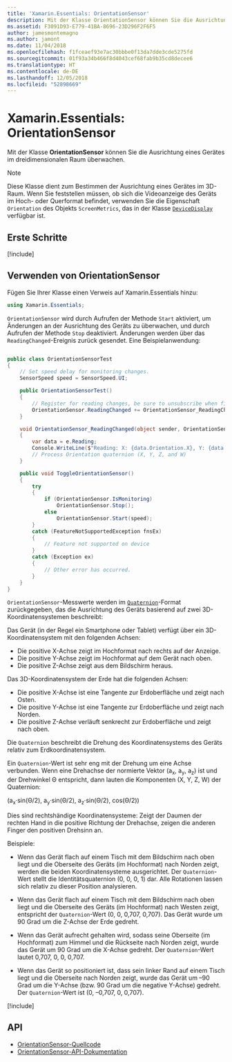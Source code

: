 ```yaml
---
title: 'Xamarin.Essentials: OrientationSensor'
description: Mit der Klasse OrientationSensor können Sie die Ausrichtung eines Gerätes im dreidimensionalen Raum überwachen.
ms.assetid: F3091D93-E779-41BA-8696-23D296F2F6F5
author: jamesmontemagno
ms.author: jamont
ms.date: 11/04/2018
ms.openlocfilehash: f1fceaef93e7ac30bbbe0f13da7dde3cde5275fd
ms.sourcegitcommit: 01f93a34b466f8d4043cef68fab9b35cd8decee6
ms.translationtype: HT
ms.contentlocale: de-DE
ms.lasthandoff: 12/05/2018
ms.locfileid: "52898669"
---
```

# <a name="xamarinessentials-orientationsensor"></a>Xamarin.Essentials: OrientationSensor

Mit der Klasse **OrientationSensor** können Sie die Ausrichtung eines Gerätes im dreidimensionalen Raum überwachen.

> [!NOTE]
> Diese Klasse dient zum Bestimmen der Ausrichtung eines Gerätes im 3D-Raum. Wenn Sie feststellen müssen, ob sich die Videoanzeige des Geräts im Hoch- oder Querformat befindet, verwenden Sie die Eigenschaft `Orientation` des Objekts `ScreenMetrics`, das in der Klasse [`DeviceDisplay`](device-display.md) verfügbar ist.

## <a name="get-started"></a>Erste Schritte

[!include[](~/essentials/includes/get-started.md)]

## <a name="using-orientationsensor"></a>Verwenden von OrientationSensor

Fügen Sie Ihrer Klasse einen Verweis auf Xamarin.Essentials hinzu:

```csharp
using Xamarin.Essentials;
```

`OrientationSensor` wird durch Aufrufen der Methode `Start` aktiviert, um Änderungen an der Ausrichtung des Geräts zu überwachen, und durch Aufrufen der Methode `Stop` deaktiviert. Änderungen werden über das `ReadingChanged`-Ereignis zurück gesendet. Eine Beispielanwendung:

```csharp

public class OrientationSensorTest
{
    // Set speed delay for monitoring changes.
    SensorSpeed speed = SensorSpeed.UI;

    public OrientationSensorTest()
    {
        // Register for reading changes, be sure to unsubscribe when finished
        OrientationSensor.ReadingChanged += OrientationSensor_ReadingChanged;
    }

    void OrientationSensor_ReadingChanged(object sender, OrientationSensorChangedEventArgs e)
    {
        var data = e.Reading;
        Console.WriteLine($"Reading: X: {data.Orientation.X}, Y: {data.Orientation.Y}, Z: {data.Orientation.Z}, W: {data.Orientation.W}");
        // Process Orientation quaternion (X, Y, Z, and W)
    }

    public void ToggleOrientationSensor()
    {
        try
        {
            if (OrientationSensor.IsMonitoring)
                OrientationSensor.Stop();
            else
                OrientationSensor.Start(speed);
        }
        catch (FeatureNotSupportedException fnsEx)
        {
            // Feature not supported on device
        }
        catch (Exception ex)
        {
            // Other error has occurred.
        }
    }
}
```

`OrientationSensor`-Messwerte werden im [`Quaternion`](xref:System.Numerics.Quaternion)-Format zurückgegeben, das die Ausrichtung des Geräts basierend auf zwei 3D-Koordinatensystemen beschreibt:

Das Gerät (in der Regel ein Smartphone oder Tablet) verfügt über ein 3D-Koordinatensystem mit den folgenden Achsen:

- Die positive X-Achse zeigt im Hochformat nach rechts auf der Anzeige.
- Die positive Y-Achse zeigt im Hochformat auf dem Gerät nach oben.
- Die positive Z-Achse zeigt aus dem Bildschirm heraus.

Das 3D-Koordinatensystem der Erde hat die folgenden Achsen:

- Die positive X-Achse ist eine Tangente zur Erdoberfläche und zeigt nach Osten.
- Die positive Y-Achse ist eine Tangente zur Erdoberfläche und zeigt nach Norden.
- Die positive Z-Achse verläuft senkrecht zur Erdoberfläche und zeigt nach oben.

Die `Quaternion` beschreibt die Drehung des Koordinatensystems des Geräts relativ zum Erdkoordinatensystem.

Ein `Quaternion`-Wert ist sehr eng mit der Drehung um eine Achse verbunden. Wenn eine Drehachse der normierte Vektor (a<sub>x</sub>, a<sub>y</sub>, a<sub>z</sub>) ist und der Drehwinkel Θ entspricht, dann lauten die Komponenten (X, Y, Z, W) der Quaternion:

(a<sub>x</sub>·sin(Θ/2), a<sub>y</sub>·sin(Θ/2), a<sub>z</sub>·sin(Θ/2), cos(Θ/2))

Dies sind rechtshändige Koordinatensysteme: Zeigt der Daumen der rechten Hand in die positive Richtung der Drehachse, zeigen die anderen Finger den positiven Drehsinn an.

Beispiele:

* Wenn das Gerät flach auf einem Tisch mit dem Bildschirm nach oben liegt und die Oberseite des Geräts (im Hochformat) nach Norden zeigt, werden die beiden Koordinatensysteme ausgerichtet. Der `Quaternion`-Wert stellt die Identitätsquaternion (0, 0, 0, 1) dar. Alle Rotationen lassen sich relativ zu dieser Position analysieren.

* Wenn das Gerät flach auf einem Tisch mit dem Bildschirm nach oben liegt und die Oberseite des Geräts (im Hochformat) nach Westen zeigt, entspricht der `Quaternion`-Wert (0, 0, 0,707, 0,707). Das Gerät wurde um 90 Grad um die Z-Achse der Erde gedreht.

* Wenn das Gerät aufrecht gehalten wird, sodass seine Oberseite (im Hochformat) zum Himmel und die Rückseite nach Norden zeigt, wurde das Gerät um 90 Grad um die X-Achse gedreht. Der `Quaternion`-Wert lautet 0,707, 0, 0, 0,707.

* Wenn das Gerät so positioniert ist, dass sein linker Rand auf einem Tisch liegt und die Oberseite nach Norden zeigt, wurde das Gerät um &ndash;90 Grad um die Y-Achse (bzw. 90 Grad um die negative Y-Achse) gedreht. Der `Quaternion`-Wert ist (0, –0,707, 0, 0,707).

[!include[](~/essentials/includes/sensor-speed.md)]

## <a name="api"></a>API

- [OrientationSensor-Quellcode](https://github.com/xamarin/Essentials/tree/master/Xamarin.Essentials/OrientationSensor)
- [OrientationSensor-API-Dokumentation](xref:Xamarin.Essentials.OrientationSensor)
